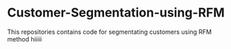 # Customer-Segmentation-using-RFM
This repositories contains code for segmentating customers using RFM method
hiiiii